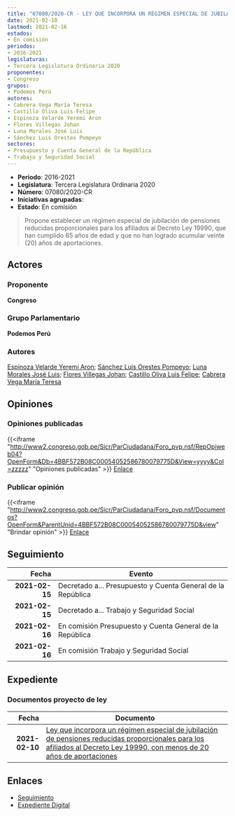 ```yaml
---
title: "07080/2020-CR - LEY QUE INCORPORA UN RÉGIMEN ESPECIAL DE JUBILACIÓN DE PENSIONES REDUCIDAS PROPORCIONALES PARA LOS AFILIADOS AL DECRETO LEY 19990, CON MENOS DE 20 AÑOS DE APORTACIONES"
date: 2021-02-10
lastmod: 2021-02-16
estados:
- En comisión
periodos:
- 2016-2021
legislaturas:
- Tercera Legislatura Ordinaria 2020
proponentes:
- Congreso
grupos:
- Podemos Perú
autores:
- Cabrera Vega María Teresa
- Castillo Oliva Luis Felipe
- Espinoza Velarde Yeremi Aron
- Flores Villegas Johan
- Luna Morales José Luis
- Sánchez Luis Orestes Pompeyo
sectores:
- Presupuesto y Cuenta General de la República
- Trabajo y Seguridad Social
---
```

- **Periodo**: 2016-2021
- **Legislatura**: Tercera Legislatura Ordinaria 2020
- **Número**: 07080/2020-CR
- **Iniciativas agrupadas**: 
- **Estado**: En comisión

> Propone establecer un régimen especial de jubilación de pensiones reducidas proporcionales para los afiliados al Decreto Ley 19990, que han cumplido 65 años de edad y que no han logrado acumular veinte (20) años de aportaciones.


## Actores

### Proponente

**Congreso**

### Grupo Parlamentario

**Podemos Perú**

### Autores

[Espinoza Velarde Yeremi Aron](mailto:mailto:yespinoza@congreso.gob.pe); [Sánchez Luis Orestes Pompeyo](mailto:mailto:osanchez@congreso.gob.pe); [Luna Morales José Luis](mailto:mailto:jlunam@congreso.gob.pe); [Flores Villegas Johan](mailto:mailto:jfloresv@congreso.gob.pe); [Castillo Oliva Luis Felipe](mailto:mailto:lcastilloo@congreso.gob.pe); [Cabrera Vega María Teresa](mailto:mailto:mcabrera@congreso.gob.pe)

## Opiniones

### Opiniones publicadas

{{<iframe "http://www2.congreso.gob.pe/Sicr/ParCiudadana/Foro_pvp.nsf/RepOpiweb04?OpenForm&Db=4BBF572B08C00054052586780079775D&View=yyyy&Col=zzzzz" "Opiniones publicadas" >}}
[Enlace](http://www2.congreso.gob.pe/Sicr/ParCiudadana/Foro_pvp.nsf/RepOpiweb04?OpenForm&Db=4BBF572B08C00054052586780079775D&View=yyyy&Col=zzzzz)

### Publicar opinión

{{<iframe "http://www2.congreso.gob.pe/Sicr/ParCiudadana/Foro_pvp.nsf/Documentos?OpenForm&ParentUnid=4BBF572B08C00054052586780079775D&view" "Brindar opinión" >}}
[Enlace](http://www2.congreso.gob.pe/Sicr/ParCiudadana/Foro_pvp.nsf/Documentos?OpenForm&ParentUnid=4BBF572B08C00054052586780079775D&view)


## Seguimiento

| Fecha | Evento |
|------:|--------|
| **2021-02-15** | Decretado a... Presupuesto y Cuenta General de la República |
| **2021-02-15** | Decretado a... Trabajo y Seguridad Social |
| **2021-02-16** | En comisión Presupuesto y Cuenta General de la República |
| **2021-02-16** | En comisión Trabajo y Seguridad Social |

## Expediente

### Documentos proyecto de ley

| Fecha | Documento |
|------:|-----------|
| **2021-02-10** | [Ley que incorpora un régimen especial de jubilación de pensiones reducidas proporcionales para los afiliados al Decreto Ley 19990, con menos de 20 años de aportaciones](http://www.leyes.congreso.gob.pe/Documentos/2016_2021/Proyectos_de_Ley_y_de_Resoluciones_Legislativas/PL07080-20210210.pdf) |

## Enlaces

- [Seguimiento](http://www2.congreso.gob.pe/Sicr/TraDocEstProc/CLProLey2016.nsf/f7fff46988ca05b1052578e100829cc7/97d0150ba07ac8f905258678008367d8?OpenDocument)
- [Expediente Digital](http://www2.congreso.gob.pe/Sicr/TraDocEstProc/Expvirt_2011.nsf/visbusqptramdoc1621/07080?opendocument)


